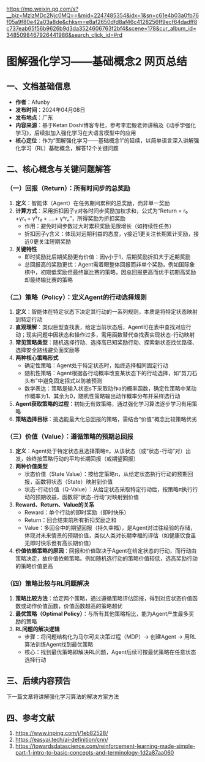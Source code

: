 https://mp.weixin.qq.com/s?__biz=MzIzMDc2Njc0MQ==&mid=2247485354&idx=1&sn=c61e4b03a0fb76f05a9f80e42a03a8de&chksm=e8af2650dfd8af46c4128256ff9ecf64dadff8c737eab65f56b9626b9d3da3524606763f2bf4&scene=178&cur_album_id=3485098467926441986&search_click_id=#rd


# 图解强化学习——基础概念2 网页总结
## 一、文档基础信息
- **作者**：Afunby
- **发布时间**：2024年04月08日
- **发布地点**：广东
- **内容来源**：基于Ketan Doshi博客专栏，参考李宏毅老师讲稿及《动手学强化学习》，后续拟加入强化学习在大语言模型中的应用
- **核心定位**：作为“图解强化学习——基础概念1”的延续，以简单语言深入讲解强化学习（RL）基础概念，解答12个关键问题

## 二、核心概念与关键问题解答
### （一）回报（Return）：所有时间步的总奖励
1. **定义**：智能体（Agent）在任务期间累积的总奖励，而非单一奖励
2. **计算方式**：采用折扣因子γ对各时间步奖励加权求和，公式为“Return = r₀ +γr₁ + γ²r₂ + ….+ γⁿrₙ”，所得奖励为折扣奖励
    - 作用：避免时间步数过大时累积奖励无限增长（如持续性任务）
    - 折扣因子γ含义：体现对远期利益的态度，γ接近1更关注长期累计奖励，接近0更关注短期奖励
3. **关键特性**
    - 即时奖励比后期奖励更有价值：因γ小于1，后期奖励折扣大于近期奖励
    - 总回报高的奖励更优：Agent需着眼整体回报而非单个奖励，例如国际象棋中，初期低奖励但最终赢比赛的策略，因总回报更高而优于初期高奖励却最终输比赛的策略

### （二）策略（Policy）：定义Agent的行动选择规则
1. **定义**：智能体在特定状态下决定其行动的一系列规则，本质是将特定状态映射到特定行动
2. **直观理解**：类似巨型查找表，给定当前状态后，Agent可在表中查找对应行动；现实问题中因状态和操作过多，需用函数替代查找表实现状态-行动映射
3. **常见策略类型**：随机选择行动、选择高已知奖励行动、探索新状态找优路径、选择安全路线避负面奖励等
4. **两种核心策略形式**
    - 确定性策略：Agent处于特定状态时，始终选择相同固定行动
    - 随机性策略：Agent根据各行动概率改变某状态下的行动选择，如“剪刀石头布”中避免固定招式以防被预测
    - 数学表达：策略是输入状态s下采取动作a的概率函数，确定性策略中某动作概率为1、其余为0，随机性策略输出动作概率分布并采样选行动
5. **Agent获取策略的过程**：初始无有效策略，通过强化学习算法逐步学习有用策略
6. **策略选择目标**：挑选能最大化总回报的策略，需结合“价值”概念比较策略优劣

### （三）价值（Value）：遵循策略的预期总回报
1. **定义**：Agent处于特定状态且选择策略π，从该状态（或“状态-行动”对）出发，始终按策略行动的平均长期回报（或期望回报）
2. **两种价值类型**
    - 状态价值（State Value）：按给定策略π，从给定状态执行行动的预期回报，函数将状态（State）映射到价值
    - 状态-行动价值（Q-Value）：从给定状态采取特定行动后，按策略π执行行动的预期收益，函数将“状态-行动”对映射到价值
3. **Reward、Return、Value的关系**
    - Reward：单个行动的即时奖励（即时快乐）
    - Return：回合结束前所有折扣奖励之和
    - Value：多回合中的期望回报（持久幸福），是Agent对过往经验的存储，体现对未来情景的预期价值，类似人类对长期幸福的评估（如健康饮食虽无即时快乐但有高长期价值）
4. **价值依赖策略的原因**：回报和价值取决于Agent在给定状态的行动，而行动由策略决定，故价值依赖策略。例如随机选行动的策略价值较低，选高奖励行动的策略价值更高

### （四）策略比较与RL问题解决
1. **策略比较方法**：给定两个策略，通过遵循策略评估回报，得到对应状态价值函数或动作价值函数，价值函数越高的策略越优
2. **最优策略（Optimal Policy）**：与所有其他策略相比，能为Agent产生最多奖励的策略
3. **RL问题的解决逻辑**
    - 步骤：将问题结构化为马尔可夫决策过程（MDP）→ 创建Agent → 用RL算法训练Agent找到最优策略
    - 核心：找到最优策略即解决RL问题，Agent后续可按最优策略在任意状态选择行动

## 三、后续内容预告
下一篇文章将讲解强化学习算法的解决方案方法

## 四、参考文献
1. https://www.inping.com/j/1eb82528/
2. https://easyai.tech/ai-definition/cnn/
3. https://towardsdatascience.com/reinforcement-learning-made-simple-part-1-intro-to-basic-concepts-and-terminology-1d2a87aa060
